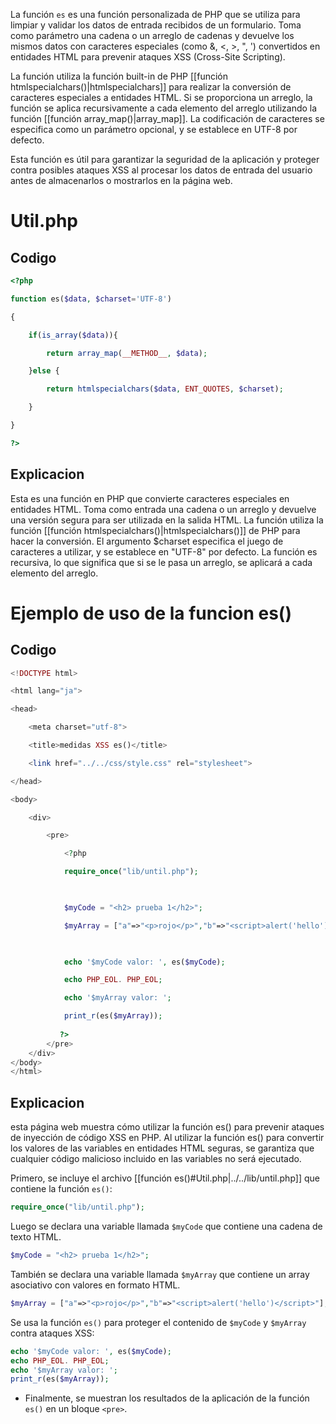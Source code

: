La función `es` es una función personalizada de PHP que se utiliza para limpiar y validar los datos de entrada recibidos de un formulario. Toma como parámetro una cadena o un arreglo de cadenas y devuelve los mismos datos con caracteres especiales (como &, <, >, ", ') convertidos en entidades HTML para prevenir ataques XSS (Cross-Site Scripting).

La función utiliza la función built-in de PHP [[función htmlspecialchars()|htmlspecialchars]] para realizar la conversión de caracteres especiales a entidades HTML. Si se proporciona un arreglo, la función se aplica recursivamente a cada elemento del arreglo utilizando la función [[función  array_map()|array_map]]. La codificación de caracteres se especifica como un parámetro opcional, y se establece en UTF-8 por defecto.

Esta función es útil para garantizar la seguridad de la aplicación y proteger contra posibles ataques XSS al procesar los datos de entrada del usuario antes de almacenarlos o mostrarlos en la página web.

# Util.php
## Codigo
```PHP
<?php

function es($data, $charset='UTF-8')

{

    if(is_array($data)){

        return array_map(__METHOD__, $data);

    }else {

        return htmlspecialchars($data, ENT_QUOTES, $charset);

    }

}

?>
```
## Explicacion
Esta es una función en PHP que convierte caracteres especiales en entidades HTML. Toma como entrada una cadena o un arreglo y devuelve una versión segura para ser utilizada en la salida HTML. La función utiliza la función [[función htmlspecialchars()|htmlspecialchars()]] de PHP para hacer la conversión. El argumento $charset especifica el juego de caracteres a utilizar, y se establece en "UTF-8" por defecto. La función es recursiva, lo que significa que si se le pasa un arreglo, se aplicará a cada elemento del arreglo.
# Ejemplo de uso de la funcion es()
## Codigo
```PHP
<!DOCTYPE html>

<html lang="ja">

<head>

    <meta charset="utf-8">

    <title>medidas XSS es()</title>

    <link href="../../css/style.css" rel="stylesheet">

</head>

<body>

    <div>

        <pre>

            <?php

            require_once("lib/until.php");

  

            $myCode = "<h2> prueba 1</h2>";

            $myArray = ["a"=>"<p>rojo</p>","b"=>"<script>alert('hello')</script>"];

  

            echo '$myCode valor: ', es($myCode);

            echo PHP_EOL. PHP_EOL;

            echo '$myArray valor: ';

            print_r(es($myArray));
            
           ?>
        </pre>
    </div>
</body>
</html>
```
## Explicacion
esta página web muestra cómo utilizar la función es() para prevenir ataques de inyección de código XSS en PHP. Al utilizar la función es() para convertir los valores de las variables en entidades HTML seguras, se garantiza que cualquier código malicioso incluido en las variables no será ejecutado.

Primero, se incluye el archivo [[función es()#Util.php|../../lib/until.php]] que contiene la función `es()`:
```PHP
require_once("lib/until.php");

```
Luego se declara una variable llamada `$myCode` que contiene una cadena de texto HTML.
```PHP
$myCode = "<h2> prueba 1</h2>";
```
También se declara una variable llamada `$myArray` que contiene un array asociativo con valores en formato HTML.
```PHP
$myArray = ["a"=>"<p>rojo</p>","b"=>"<script>alert('hello')</script>"];
```
Se usa la función `es()` para proteger el contenido de `$myCode` y `$myArray` contra ataques XSS:
```PHP
echo '$myCode valor: ', es($myCode);
echo PHP_EOL. PHP_EOL;
echo '$myArray valor: ';
print_r(es($myArray));
```
-   Finalmente, se muestran los resultados de la aplicación de la función `es()` en un bloque `<pre>`.